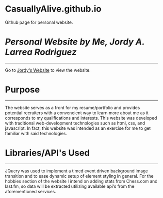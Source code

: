 # CasuallyAlive.github.io
Github page for personal website. 

# *Personal Website by Me, Jordy A. Larrea Rodriguez*
****************************************************
Go to [Jordy's Website](https://casuallyalive.github.io/) to view the website. 
# Purpose
****************
The website serves as a front for my resume/portfolio and provides potential recruiters with a conveneient way to learn more about me as it
corresponds to my qualifications and interests. This website was developed with traditional web-development technologies such as html, css, and javascript. In fact,
this website was intended as an exercise for me to get familiar with said technologies. 

# Libraries/API's Used
***************************
JQuery was used to implement a timed event driven background image transition and to ease dynamic setup of element styling in general. For the hobbies section of the website I intend on adding stats from Chess.com and last.fm, so 
data will be extracted utilizing available api's from the aforementioned services. 

